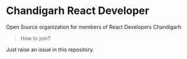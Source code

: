 # Chandigarh React Developer
Open Source organization for members of React Developers Chandigarh

> How to join?

Just raise an issue in this repository.
